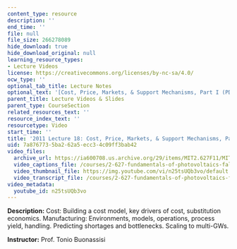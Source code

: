 ```yaml
---
content_type: resource
description: ''
end_time: ''
file: null
file_size: 266278089
hide_download: true
hide_download_original: null
learning_resource_types:
- Lecture Videos
license: https://creativecommons.org/licenses/by-nc-sa/4.0/
ocw_type: ''
optional_tab_title: Lecture Notes
optional_text: '[Cost, Price, Markets, & Support Mechanisms, Part I (PDF - 2.8MB)](/courses/2-627-fundamentals-of-photovoltaics-fall-2013/resources/mit2_627f13_lec18)'
parent_title: Lecture Videos & Slides
parent_type: CourseSection
related_resources_text: ''
resource_index_text: ''
resourcetype: Video
start_time: ''
title: '2011 Lecture 18: Cost, Price, Markets, & Support Mechanisms, Part I '
uid: 7a876773-5ba2-62a5-ecc3-4c09ff3bab42
video_files:
  archive_url: https://ia600708.us.archive.org/29/items/MIT2.627F11/MIT2_627F11_lec18_300k.mp4
  video_captions_file: /courses/2-627-fundamentals-of-photovoltaics-fall-2013/3e491bb2bc3e583f9f70c740b7c313b9_n25tsUQb3vo.vtt
  video_thumbnail_file: https://img.youtube.com/vi/n25tsUQb3vo/default.jpg
  video_transcript_file: /courses/2-627-fundamentals-of-photovoltaics-fall-2013/bdbc093ceb10abe0b3ac3a03a8c45415_n25tsUQb3vo.pdf
video_metadata:
  youtube_id: n25tsUQb3vo
---
```


**Description:** Cost: Building a cost model, key drivers of cost, substitution economics. Manufacturing: Environments, models, operations, process yield, handling. Predicting shortages and bottlenecks. Scaling to multi-GWs.

**Instructor:** Prof. Tonio Buonassisi


